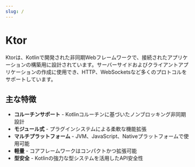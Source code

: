 ```yaml
---
slug: /
---
```


# Ktor

Ktorは、Kotlinで開発された非同期Webフレームワークで、接続されたアプリケーションの構築用に設計されています。サーバーサイドおよびクライアントアプリケーションの作成に使用でき、HTTP、WebSocketsなど多くのプロトコルをサポートしています。

## 主な特徴

- **コルーチンサポート** - Kotlinコルーチンに基づいたノンブロッキング非同期設計
- **モジュール式** - プラグインシステムによる柔軟な機能拡張
- **マルチプラットフォーム** - JVM、JavaScript、Nativeプラットフォームで使用可能
- **軽量** - コアフレームワークはコンパクトかつ拡張可能
- **型安全** - Kotlinの強力な型システムを活用したAPI安全性 